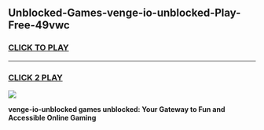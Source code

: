 
## Unblocked-Games-venge-io-unblocked-Play-Free-49vwc
<h3>
<a href="https://premium76.site?title=venge-io-unblocked&ref=20M">CLICK TO PLAY</a></h3>
<hr>

<h3>
<a href="https://premium76.site?title=venge-io-unblocked&ref=20M">CLICK 2 PLAY</a>
  
</h3>

<a href="https://premium76.site?title=venge-io-unblocked&ref=19M"><img src="https://clearcache.store/games.png"></a>


**venge-io-unblocked games unblocked: Your Gateway to Fun and Accessible Online Gaming**
